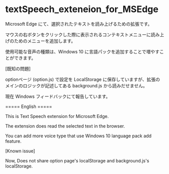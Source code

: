 # textSpeech_exteneion_for_MSEdge

Microsoft Edge にて、選択されたテキストを読み上げるための拡張です。 

マウスの右ボタンをクリックした際に表示されるコンテキストメニューに読み上げのためのメニューを追加します。 

使用可能な音声の種類は、Windows 10 に言語パックを追加することで増やすことができます。

[既知の問題]

optionページ (option.js) で設定を LocalStorage に保存していますが、拡張のメインのロジックが記述してある background.js から読みだせません。

現在 Windows フィードバックにて報告しています。

===== English =====

This is Text Speech extension for Microsoft Edge.

The extension does read the selected text in the browser.

You can add more voice type that use Windows 10 language pack add feature.

[Known issue]

Now, Does not share option page's localStorage and background.js's localStorage.
